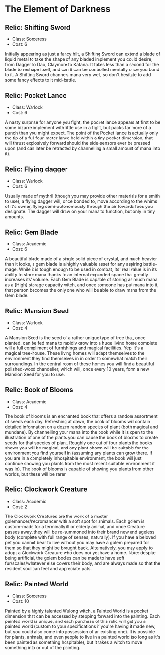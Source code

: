 # The Element of Darkness


## Relic: Shifting Sword
- Class: Sorceress
- Cost: 6

Initially appearing as just a fancy hilt, a Shifting Sword can extend a blade of liquid metal to take the shape of any bladed implement you could desire, from Dagger to Dao, Claymore to Katana. It takes less than a second for the blade to reshape itself, and can it can be controlled mentally once you bond to it. A Shifting Sword channels mana very well, so don't hesitate to add some fancy effects to it mid-battle.


## Relic: Pocket Lance
- Class: Warlock
- Cost: 6

A nasty surprise for anyone you fight, the pocket lance appears at first to be some bizarre implement with little use in a fight, but packs far more of a punch than you might expect. The point of the Pocket lance is actually only the tip of a full four-meter lance held within a tiny pocket dimension, that will thrust explosively forward should the side-sensors ever be pressed upon (and can later be retracted by channelling a small amount of mana into it).


## Relic: Flying dagger
- Class: Warlock
- Cost: 6

Usually made of mythril (though you may provide other materials for a smith to use), a flying dagger will, once bonded to, move according to the whims of it's owner, flying semi-autonomously through the air towards foes you designate. The dagger will draw on your mana to function, but only in tiny amounts.


## Relic: Gem Blade
- Class: Academic
- Cost: 6

A beautiful blade made of a single solid piece of crystal, and much heavier than it looks, a gem blade is a highly valuable asset for any aspiring battle-mage. While it is tough enough to be used in combat, its' real value is in its ability to store mana thanks to an internal expanded space that greatly increases its' volume. Each Gem Blade is capable of storing as much mana as a [High] storage capacity witch, and once someone has put mana into it, that person becomes the only one who will be able to draw mana from the Gem blade.


## Relic: Mansion Seed
- Class: Warlock
- Cost: 4

A Mansion Seed is the seed of a rather unique type of tree that, once planted, can be fed mana to rapidly grow into a huge living home complete will a full compliment of furnishings and magical facilities. Yep, it's a magical tree-house. These living homes will adapt themselves to the environment they find themselves in in order to somewhat match their surroundings. In the central room of these homes you will find a beautiful polished-wood chandelier, which will, once every 10 years, form a new Mansion Seed for you to use.


## Relic: Book of Blooms
- Class: Academic
- Cost: 4

The book of blooms is an enchanted book that offers a random assortment of seeds each day. Refreshing at dawn, the book of blooms will contain detailed information on a dozen random species of plant (both magical and mundane). By channelling your mana into the book while it is open to the illustration of one of the plants you can cause the book of blooms to create seeds for that species of plant. Roughly one out of four plants the books shows you will be magical, and any plant shown will be suitable for the environment you find yourself in (assuming any plants can grow there. If you are in a completely inhospitable environment, the book will just continue showing you plants from the most recent suitable environment it was in). The book of blooms is capable of showing you plants from other worlds, but these will be rarer.


## Relic: Clockwork Creature
- Class: Academic
- Cost: 2

The Clockwork Creatures are the work of a master golemancer/necromancer with a soft spot for animals. Each golem is custom-made for a terminally ill or elderly animal, and once Creature passes away, they will be re-summoned into their brand new and ageless body (complete with full range of senses, naturally). If you have a beloved pet you cannot bear to live without you may have a golem prepared for them so that they might be brought back. Alternatively, you may apply to adopt a Clockwork Creature who does not yet have a home. Note: despite being artificial, the golem bodies can be made to have soft fur/scales/whatever else covers their body, and are always made so that the resident soul can feel and appreciate pats.


## Relic: Painted World
- Class: Sorceress
- Cost: 10

Painted by a highly talented Wulong witch, a Painted World is a pocket dimension that can be accessed by stepping forward into the painting. Each painted world is unique, and each purchase of this relic will get you a painted world (custom to your specifications if you're having it made new, but you could also come into possession of an existing one). It is possible for plants, animals, and even people to live in a painted world (so long as it's been painted as something hospitable), but it takes a witch to move something into or out of the painting.
